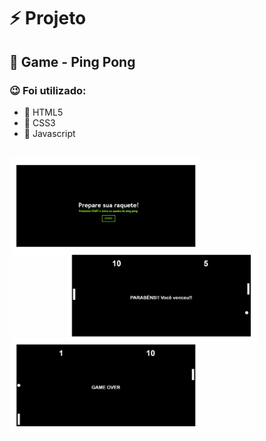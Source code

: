
# ⚡ Projeto

## 🏓 Game - Ping Pong

### 😉 Foi utilizado:

- 💬 HTML5
- 💬 CSS3
- 💬 Javascript

<br>

<img align="left" height="440em" src="./assets/img/readme.jpg"/>
